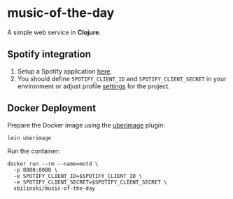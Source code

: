 # music-of-the-day

A simple web service in **Clojure**.

## Spotify integration

1. Setup a Spotify application [here](https://developer.spotify.com/my-applications/).
2. You should define `SPOTIFY_CLIENT_ID` and `SPOTIFY_CLIENT_SECRET` in your environment or adjust profile [settings](https://github.com/weavejester/environ) for the project.

## Docker Deployment

Prepare the Docker image using the [uberimage](lein-uberimage) plugin:

    lein uberimage

Run the container:

    docker run --rm --name=motd \
      -p 8080:8080 \
      -e SPOTIFY_CLIENT_ID=$SPOTIFY_CLIENT_ID \
      -e SPOTIFY_CLIENT_SECRET=$SPOTIFY_CLIENT_SECRET \
      sbilinski/music-of-the-day

